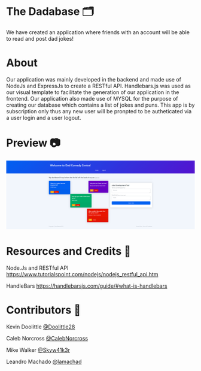 # The Dadabase 🗂️
We have created an application where friends with an account will be able to read and post dad jokes!

# About
Our application was mainly developed in the backend and made use of NodeJs and ExpressJs to create a RESTful API. Handlebars.js was used as our visual template to facilitate the generation of our application in the frontend. Our application also made use of MYSQL for the purpose of creating our database which contains a list of jokes and puns. This app is by subscription only thus any new user will be pronpted to be autheticated via a user login and a user logout.

# Preview 📷
![](images/image.png)
# Resources and Credits 📣
Node.Js and RESTful API https://www.tutorialspoint.com/nodejs/nodejs_restful_api.htm

HandleBars https://handlebarsjs.com/guide/#what-is-handlebars


# Contributors 🤝
Kevin Doolittle <a href= "https://github.com/Doolittle28">@Doolittle28</a> 

Caleb Norcross <a href= "https://github.com/CalebNorcross">@CalebNorcross</a> 

Mike Walker <a href= "https://github.com/Skyw41k3r">@Skyw41k3r</a> 

Leandro Machado <a href= "https://github.com/lamachad">@lamachad</a>
